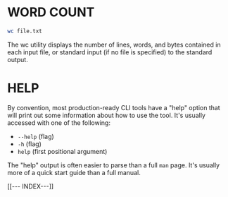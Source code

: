 # WORD COUNT

```bash
wc file.txt
```

The wc utility displays the number of lines, words, and bytes contained in each input file, or standard input (if no file is specified) to the standard output.

# HELP

By convention, most production-ready CLI tools have a "help" option that will print out some information about how to use the tool. It's usually accessed with one of the following:

- `--help` (flag)
- `-h` (flag)
- `help` (first positional argument)

The "help" output is often easier to parse than a full `man` page. It's usually more of a quick start guide than a full manual.

[[--- INDEX---]]